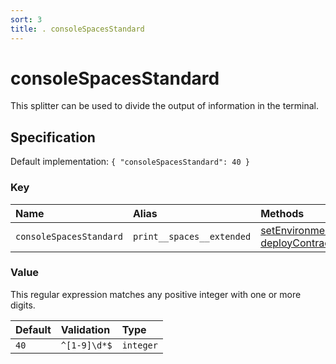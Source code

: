 ```yaml
---
sort: 3
title: . consoleSpacesStandard
---
```


# consoleSpacesStandard

This splitter can be used to divide the output of information in the terminal.


## Specification

Default implementation: ```{ "consoleSpacesStandard": 40 }```

### Key

| **Name** | **Alias** | **Methods** | **Category** |  
|:--|:--|:--|:--|
| ```consoleSpacesStandard``` | ```print__spaces__extended``` | [setEnvironment](../methods/setEnvironment.html#options), [deployContract](../methods/deployContract.html#options) | [General](../options/#general) |

### Value

This regular expression matches any positive integer with one or more digits.

| **Default** | **Validation** | **Type** |
|:--|:--|:--|
| ```40``` | ```^[1-9]\d*$``` | ```integer``` |

